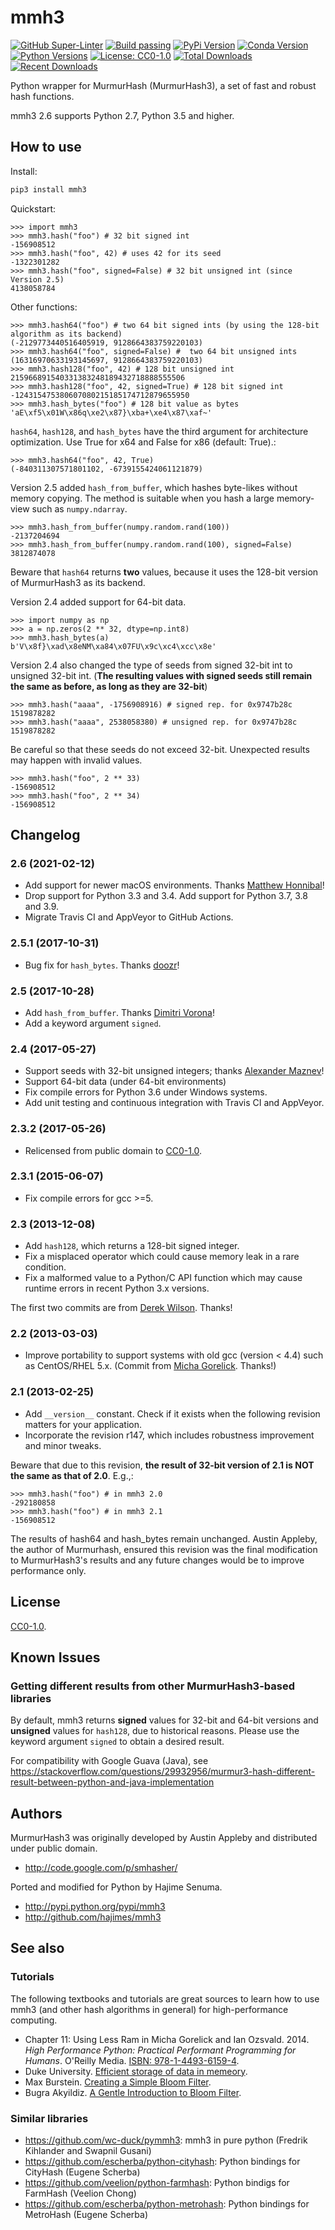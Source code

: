 # mmh3
[![GitHub Super-Linter](https://github.com/hajimes/mmh3/workflows/Super-Linter/badge.svg?branch=feature/ghactions)](https://github.com/hajimes/mmh3/actions?query=workflow%3ASuper-Linter+branch%3Amaster)
[![Build passing](https://github.com/hajimes/mmh3/workflows/build/badge.svg?branch=feature/ghactions)](https://github.com/hajimes/mmh3/actions?query=workflow%3Abuild+branch%3Amaster)
[![PyPi Version](https://img.shields.io/pypi/v/mmh3.svg?style=flat-square&logo=pypi&logoColor=white)](https://pypi.org/project/mmh3/)
[![Conda Version](https://img.shields.io/conda/vn/conda-forge/mmh3.svg?style=flat-square&logo=conda-forge&logoColor=white)](https://anaconda.org/conda-forge/mmh3)
[![Python Versions](https://img.shields.io/pypi/pyversions/mmh3.svg)](https://pypi.org/project/mmh3/)
[![License: CC0-1.0](https://img.shields.io/badge/License-CC0%201.0-lightgrey.svg)](http://creativecommons.org/publicdomain/zero/1.0/)
[![Total Downloads](https://pepy.tech/badge/mmh3)](https://pepy.tech/project/mmh3)
[![Recent Downloads](https://pepy.tech/badge/mmh3/month)](https://pepy.tech/project/mmh3)

Python wrapper for MurmurHash (MurmurHash3), a set of fast and robust hash functions.

mmh3 2.6 supports Python 2.7, Python 3.5 and higher.

## How to use
Install:
```bash
pip3 install mmh3
```

Quickstart:
```shell
>>> import mmh3
>>> mmh3.hash("foo") # 32 bit signed int
-156908512
>>> mmh3.hash("foo", 42) # uses 42 for its seed
-1322301282
>>> mmh3.hash("foo", signed=False) # 32 bit unsigned int (since Version 2.5)
4138058784
```

Other functions:
```shell
>>> mmh3.hash64("foo") # two 64 bit signed ints (by using the 128-bit algorithm as its backend)
(-2129773440516405919, 9128664383759220103)
>>> mmh3.hash64("foo", signed=False) #  two 64 bit unsigned ints
(16316970633193145697, 9128664383759220103)
>>> mmh3.hash128("foo", 42) # 128 bit unsigned int
215966891540331383248189432718888555506
>>> mmh3.hash128("foo", 42, signed=True) # 128 bit signed int
-124315475380607080215185174712879655950
>>> mmh3.hash_bytes("foo") # 128 bit value as bytes
'aE\xf5\x01W\x86q\xe2\x87}\xba+\xe4\x87\xaf~'
```

`hash64`, `hash128`, and `hash_bytes` have the third argument for architecture optimization. Use True for x64 and False for x86 (default: True).:

```shell
>>> mmh3.hash64("foo", 42, True) 
(-840311307571801102, -6739155424061121879)
```

Version 2.5 added `hash_from_buffer`, which hashes byte-likes without memory copying. The method is suitable when you hash a large memory-view such as `numpy.ndarray`.

```shell
>>> mmh3.hash_from_buffer(numpy.random.rand(100))
-2137204694
>>> mmh3.hash_from_buffer(numpy.random.rand(100), signed=False)
3812874078
```

Beware that `hash64` returns **two** values, because it uses the 128-bit version of MurmurHash3 as its backend.

Version 2.4 added support for 64-bit data.

```shell
>>> import numpy as np
>>> a = np.zeros(2 ** 32, dtype=np.int8)
>>> mmh3.hash_bytes(a)
b'V\x8f}\xad\x8eNM\xa84\x07FU\x9c\xc4\xcc\x8e'
```

Version 2.4 also changed the type of seeds from signed 32-bit int to unsigned 32-bit int. (**The resulting values with signed seeds still remain the same as before, as long as they are 32-bit**)

```shell
>>> mmh3.hash("aaaa", -1756908916) # signed rep. for 0x9747b28c
1519878282
>>> mmh3.hash("aaaa", 2538058380) # unsigned rep. for 0x9747b28c
1519878282
```

Be careful so that these seeds do not exceed 32-bit. Unexpected results may happen with invalid values.

```shell
>>> mmh3.hash("foo", 2 ** 33)
-156908512
>>> mmh3.hash("foo", 2 ** 34)
-156908512
```

## Changelog
### 2.6 (2021-02-12)
* Add support for newer macOS environments. Thanks [Matthew Honnibal](https://github.com/honnibal)!
* Drop support for Python 3.3 and 3.4. Add support for Python 3.7, 3.8 and 3.9.
* Migrate Travis CI and AppVeyor to GitHub Actions.

### 2.5.1 (2017-10-31)
* Bug fix for `hash_bytes`. Thanks [doozr](https://github.com/doozr)!

### 2.5 (2017-10-28)
* Add `hash_from_buffer`. Thanks [Dimitri Vorona](https://github.com/alendit)!
* Add a keyword argument `signed`.

### 2.4 (2017-05-27)
* Support seeds with 32-bit unsigned integers; thanks [Alexander Maznev](https://github.com/pik)!
* Support 64-bit data (under 64-bit environments)
* Fix compile errors for Python 3.6 under Windows systems.
* Add unit testing and continuous integration with Travis CI and AppVeyor.

### 2.3.2 (2017-05-26)
* Relicensed from public domain to [CC0-1.0](./LICENSE).

### 2.3.1 (2015-06-07)
* Fix compile errors for gcc >=5.

### 2.3 (2013-12-08)
* Add `hash128`, which returns a 128-bit signed integer.
* Fix a misplaced operator which could cause memory leak in a rare condition.
* Fix a malformed value to a Python/C API function which may cause runtime errors in recent Python 3.x versions.

The first two commits are from [Derek Wilson](https://github.com/underrun). Thanks!

### 2.2 (2013-03-03)
* Improve portability to support systems with old gcc (version < 4.4) such as CentOS/RHEL 5.x. (Commit from [Micha Gorelick](https://github.com/mynameisfiber). Thanks!)

### 2.1 (2013-02-25)

* Add `__version__` constant. Check if it exists when the following revision matters for your application.
* Incorporate the revision r147, which includes robustness improvement and minor tweaks.

Beware that due to this revision, **the result of 32-bit version of 2.1 is NOT the same as that of 2.0**. E.g.,:

```shell
>>> mmh3.hash("foo") # in mmh3 2.0
-292180858
>>> mmh3.hash("foo") # in mmh3 2.1
-156908512
```

The results of hash64 and hash_bytes remain unchanged. Austin Appleby, the author of Murmurhash, ensured this revision was the final modification to MurmurHash3's results and any future changes would be to improve performance only.

## License

[CC0-1.0](./LICENSE).

## Known Issues
### Getting different results from other MurmurHash3-based libraries
By default, mmh3 returns **signed** values for 32-bit and 64-bit versions and **unsigned** values for `hash128`, due to historical reasons. Please use the keyword argument `signed` to obtain a desired result.

For compatibility with Google Guava (Java), see <https://stackoverflow.com/questions/29932956/murmur3-hash-different-result-between-python-and-java-implementation>

## Authors
MurmurHash3 was originally developed by Austin Appleby and distributed under public domain.

* <http://code.google.com/p/smhasher/>

Ported and modified for Python by Hajime Senuma.

* <http://pypi.python.org/pypi/mmh3>
* <http://github.com/hajimes/mmh3>

## See also
### Tutorials
The following textbooks and tutorials are great sources to learn how to use mmh3 (and other hash algorithms in general) for high-performance computing.

* Chapter 11: Using Less Ram in Micha Gorelick and Ian Ozsvald. 2014. *High Performance Python: Practical Performant Programming for Humans*. O'Reilly Media. [ISBN: 978-1-4493-6159-4](https://www.amazon.com/dp/1449361595).
* Duke University. [Efficient storage of data in memeory](http://people.duke.edu/~ccc14/sta-663-2016/20B_Big_Data_Structures.html).
* Max Burstein. [Creating a Simple Bloom Filter](http://www.maxburstein.com/blog/creating-a-simple-bloom-filter/).
* Bugra Akyildiz. [A Gentle Introduction to Bloom Filter](https://www.kdnuggets.com/2016/08/gentle-introduction-bloom-filter.html).

### Similar libraries
* <https://github.com/wc-duck/pymmh3>: mmh3 in pure python (Fredrik Kihlander and Swapnil Gusani)
* <https://github.com/escherba/python-cityhash>: Python bindings for CityHash (Eugene Scherba)
* <https://github.com/veelion/python-farmhash>: Python bindigs for FarmHash (Veelion Chong)
* <https://github.com/escherba/python-metrohash>: Python bindings for MetroHash (Eugene Scherba)